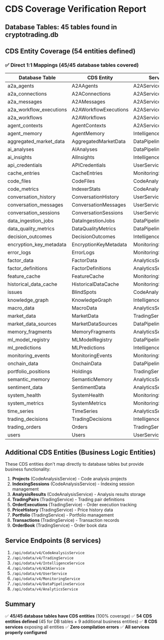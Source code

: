 # CDS Coverage Verification Report

## Database Tables: 45 tables found in cryptotrading.db

## CDS Entity Coverage (54 entities defined)

### ✅ Direct 1:1 Mappings (45/45 database tables covered)

| Database Table | CDS Entity | Service |
|----------------|------------|---------|
| a2a_agents | A2AAgents | A2AService |
| a2a_connections | A2AConnections | A2AService |
| a2a_messages | A2AMessages | A2AService |
| a2a_workflow_executions | A2AWorkflowExecutions | A2AService |
| a2a_workflows | A2AWorkflows | A2AService |
| agent_contexts | AgentContexts | A2AService |
| agent_memory | AgentMemory | IntelligenceService |
| aggregated_market_data | AggregatedMarketData | DataPipelineService |
| ai_analyses | AIAnalyses | DataPipelineService |
| ai_insights | AIInsights | IntelligenceService |
| api_credentials | APICredentials | UserService |
| cache_entries | CacheEntries | MonitoringService |
| code_files | CodeFiles | CodeAnalysisService |
| code_metrics | IndexerStats | CodeAnalysisService |
| conversation_history | ConversationHistory | UserService |
| conversation_messages | ConversationMessages | UserService |
| conversation_sessions | ConversationSessions | UserService |
| data_ingestion_jobs | DataIngestionJobs | DataPipelineService |
| data_quality_metrics | DataQualityMetrics | DataPipelineService |
| decision_outcomes | DecisionOutcomes | IntelligenceService |
| encryption_key_metadata | EncryptionKeyMetadata | MonitoringService |
| error_logs | ErrorLogs | MonitoringService |
| factor_data | FactorData | AnalyticsService |
| factor_definitions | FactorDefinitions | AnalyticsService |
| feature_cache | FeatureCache | MonitoringService |
| historical_data_cache | HistoricalDataCache | MonitoringService |
| issues | BlindSpots | CodeAnalysisService |
| knowledge_graph | KnowledgeGraph | IntelligenceService |
| macro_data | MacroData | AnalyticsService |
| market_data | MarketData | TradingService |
| market_data_sources | MarketDataSources | DataPipelineService |
| memory_fragments | MemoryFragments | AnalyticsService |
| ml_model_registry | MLModelRegistry | DataPipelineService |
| ml_predictions | MLPredictions | IntelligenceService |
| monitoring_events | MonitoringEvents | MonitoringService |
| onchain_data | OnchainData | DataPipelineService |
| portfolio_positions | Holdings | TradingService |
| semantic_memory | SemanticMemory | AnalyticsService |
| sentiment_data | SentimentData | AnalyticsService |
| system_health | SystemHealth | MonitoringService |
| system_metrics | SystemMetrics | MonitoringService |
| time_series | TimeSeries | AnalyticsService |
| trading_decisions | TradingDecisions | IntelligenceService |
| trading_orders | Orders | TradingService |
| users | Users | UserService |

## Additional CDS Entities (Business Logic Entities)

These CDS entities don't map directly to database tables but provide business functionality:

1. **Projects** (CodeAnalysisService) - Code analysis projects
2. **IndexingSessions** (CodeAnalysisService) - Indexing session management
3. **AnalysisResults** (CodeAnalysisService) - Analysis results storage
4. **TradingPairs** (TradingService) - Trading pair definitions
5. **OrderExecutions** (TradingService) - Order execution tracking
6. **PriceHistory** (TradingService) - Price history data
7. **Portfolio** (TradingService) - Portfolio management
8. **Transactions** (TradingService) - Transaction records
9. **OrderBook** (TradingService) - Order book data

## Service Endpoints (8 services)

1. `/api/odata/v4/CodeAnalysisService`
2. `/api/odata/v4/TradingService`
3. `/api/odata/v4/IntelligenceService`
4. `/api/odata/v4/A2AService`
5. `/api/odata/v4/UserService`
6. `/api/odata/v4/MonitoringService`
7. `/api/odata/v4/DataPipelineService`
8. `/api/odata/v4/AnalyticsService`

## Summary

✅ **45/45 database tables have CDS entities** (100% coverage)
✅ **54 CDS entities defined** (45 for DB tables + 9 additional business entities)
✅ **8 CDS services** exposing all entities
✅ **Zero compilation errors**
✅ **All services properly configured**